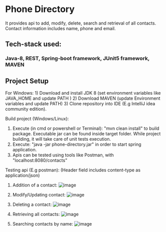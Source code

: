 # Phone Directory
It provides api to add, modify, delete, search and retrieval of all contacts. Contact information includes name, phone and email.

<h2> Tech-stack used: </h2>
<h3> Java-8, REST, Spring-boot framework, JUnit5 framework, MAVEN </h3>

<h2> Project Setup </h2>
For Windows:
1) Download and install JDK 8 (set environment variables like JAVA_HOME and update PATH )
2) Download MAVEN (update Environment variables and update PATH)
3) Clone repository into IDE (E.g IntelliJ idea community edition).

Build project (Windows/Linux):
1) Execute (in cmd or powershell or Terminal): "mvn clean install" to build package. Executable jar can be found inside target folder. While project building, it will take care of unit tests execution.
2) Execute: "java -jar phone-directory.jar" in order to start spring application.
3) Apis can be tested using tools like Postman, with "localhost:8080/contacts"

Testing api (E.g postman): (Header field includes content-type as application/json)
1) Addition of a contact:
     ![image](https://github.com/SanketKutumbe/phone-directory/assets/30076041/2816d184-9f5e-498d-9c5c-ff45216bc071)

2) Modify/Updating contact:
   ![image](https://github.com/SanketKutumbe/phone-directory/assets/30076041/537c0f02-52eb-4729-87b1-378dac9ee9cf)

3) Deleting a contact:
    ![image](https://github.com/SanketKutumbe/phone-directory/assets/30076041/d0869597-efd9-42fe-8809-7199e939f4cb)

4) Retrieving all contacts:
   ![image](https://github.com/SanketKutumbe/phone-directory/assets/30076041/25856333-5cfe-438b-939b-29934a840964)

5) Searching contacts by name:
   ![image](https://github.com/SanketKutumbe/phone-directory/assets/30076041/e04d1c51-c6db-47a7-bab5-72989d0528db)



   
   
